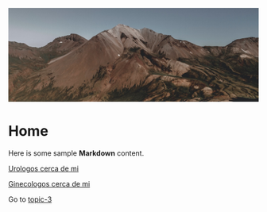 ![](images/mountain-cropped.jpg ':class=header-image-full-width')

# Home

Here is some sample **Markdown** content.  

[Urologos cerca de mi](topic-1.md)

[Ginecologos cerca de mi](topic-2.md)

Go to [topic-3](topic-3.md)
